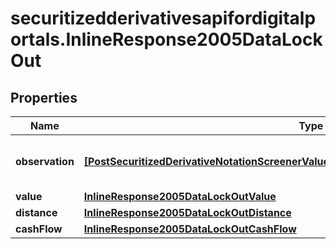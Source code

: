 # securitizedderivativesapifordigitalportals.InlineResponse2005DataLockOut

## Properties

Name | Type | Description | Notes
------------ | ------------- | ------------- | -------------
**observation** | [**[PostSecuritizedDerivativeNotationScreenerValueRangesGetDataLockOutObservationItems]**](PostSecuritizedDerivativeNotationScreenerValueRangesGetDataLockOutObservationItems.md) | Values of the barrier observation modality. | [optional] 
**value** | [**InlineResponse2005DataLockOutValue**](InlineResponse2005DataLockOutValue.md) |  | [optional] 
**distance** | [**InlineResponse2005DataLockOutDistance**](InlineResponse2005DataLockOutDistance.md) |  | [optional] 
**cashFlow** | [**InlineResponse2005DataLockOutCashFlow**](InlineResponse2005DataLockOutCashFlow.md) |  | [optional] 


